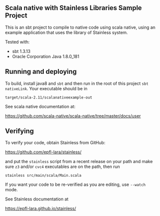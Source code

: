 ## Scala native with Stainless Libraries Sample Project 

This is an sbt project to compile to native code using scala native, 
using an example application that uses the library of Stainless system.

Tested with: 
  * sbt 1.3.13 
  * Oracle Corporation Java 1.8.0_181

## Running and deploying

To build, install java8 and `sbt` and then run in the root of this project
`sbt nativeLink`. Your executable should be in

`target/scala-2.11/scalanativeexample-out`

See scala native documentation at:

https://github.com/scala-native/scala-native/tree/master/docs/user

## Verifying

To verify your code, obtain Stainless from GitHub:

https://github.com/epfl-lara/stainless/

and put the `stainless` script from a recent release on your path and make sure `z3` and/or `cvc4` executables are on the path, then run

`stainless src/main/scala/Main.scala`

If you want your code to be re-verified as you are editing, use `--watch` mode.

See Stainless documentation at

https://epfl-lara.github.io/stainless/

